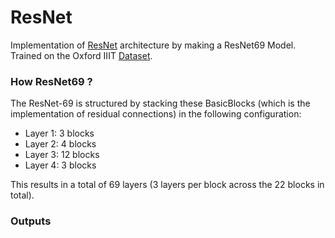 # ResNet

Implementation of [ResNet](https://arxiv.org/abs/1512.03385) architecture by making a ResNet69 Model. Trained on the Oxford IIIT [Dataset](https://paperswithcode.com/dataset/oxford-iiit-pets).

### How ResNet69 ?
The ResNet-69 is structured by stacking these BasicBlocks (which is the implementation of residual connections) in the following configuration:
* Layer 1: 3 blocks
* Layer 2: 4 blocks
* Layer 3: 12 blocks
* Layer 4: 3 blocks

This results in a total of 69 layers (3 layers per block across the 22 blocks in total).

### Outputs 

